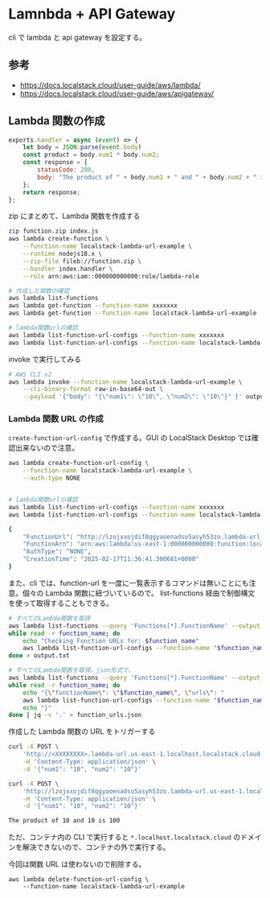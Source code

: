 # Lamnbda + API Gateway

cli で lambda と api gateway を設定する。

## 参考

- https://docs.localstack.cloud/user-guide/aws/lambda/
- https://docs.localstack.cloud/user-guide/aws/apigateway/

## Lambda 関数の作成

```index.js
exports.handler = async (event) => {
    let body = JSON.parse(event.body)
    const product = body.num1 * body.num2;
    const response = {
        statusCode: 200,
        body: "The product of " + body.num1 + " and " + body.num2 + " is " + product,
    };
    return response;
};
```

zip にまとめて、Lambda 関数を作成する

```bash
zip function.zip index.js
aws lambda create-function \
    --function-name localstack-lambda-url-example \
    --runtime nodejs18.x \
    --zip-file fileb://function.zip \
    --handler index.handler \
    --role arn:aws:iam::000000000000:role/lambda-role
```

```bash
# 作成した関数の確認
aws lambda list-functions
aws lambda get-function --function-name xxxxxxx
aws lambda get-function --function-name localstack-lambda-url-example

# lambda関数urlの確認
aws lambda list-function-url-configs --function-name xxxxxxx
aws lambda list-function-url-configs --function-name localstack-lambda-url-example
```

invoke で実行してみる

```bash
# AWS CLI v2
aws lambda invoke --function-name localstack-lambda-url-example \
    --cli-binary-format raw-in-base64-out \
    --payload '{"body": "{\"num1\": \"10\", \"num2\": \"10\"}" }' output.txt
```

### Lambda 関数 URL の作成

`create-function-url-config` で作成する。GUI の LocalStack Desktop では確認出来ないので注意。

```bash
aws lambda create-function-url-config \
    --function-name localstack-lambda-url-example \
    --auth-type NONE


# lambda関数urlの確認
aws lambda list-function-url-configs --function-name xxxxxxx
aws lambda list-function-url-configs --function-name localstack-lambda-url-example

{
    "FunctionUrl": "http://lzojxxojdif8qgyaoenadso5asyh53zo.lambda-url.us-east-1.localhost.localstack.cloud:4566/",
    "FunctionArn": "arn:aws:lambda:us-east-1:000000000000:function:localstack-lambda-url-example",
    "AuthType": "NONE",
    "CreationTime": "2025-02-17T11:36:41.300681+0000"
}

```

また、cli では、function-url を一度に一覧表示するコマンドは無いことにも注意。個々の Lambda 関数に紐づいているので。
list-functions 経由で制御構文を使って取得することもできる。

```bash
# すべてのLambda関数を取得
aws lambda list-functions --query 'Functions[*].FunctionName' --output text | \
while read -r function_name; do
    echo "Checking Function URLs for: $function_name"
    aws lambda list-function-url-configs --function-name "$function_name"
done > output.txt

# すべてのLambda関数を取得。json形式で。
aws lambda list-functions --query 'Functions[*].FunctionName' --output text | \
while read -r function_name; do
    echo "{\"functionName\": \"$function_name\", \"urls\": "
    aws lambda list-function-url-configs --function-name "$function_name" --output json
    echo "}"
done | jq -s '.' > function_urls.json
```

作成した Lambda 関数の URL をトリガーする

```bash
curl -X POST \
    'http://<XXXXXXXX>.lambda-url.us-east-1.localhost.localstack.cloud:4566/' \
    -H 'Content-Type: application/json' \
    -d '{"num1": "10", "num2": "10"}'

curl -X POST \
    'http://lzojxxojdif8qgyaoenadso5asyh53zo.lambda-url.us-east-1.localhost.localstack.cloud:4566/' \
    -H 'Content-Type: application/json' \
    -d '{"num1": "10", "num2": "10"}'

The product of 10 and 10 is 100
```

ただ、コンテナ内の CLI で実行すると `*.localhost.localstack.cloud` のドメインを解決できないので、コンテナの外で実行する。

今回は関数 URL は使わないので削除する。

```
aws lambda delete-function-url-config \
    --function-name localstack-lambda-url-example
```
